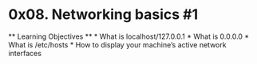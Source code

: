 # 0x08. Networking basics #1

** Learning Objectives **
    * What is localhost/127.0.0.1
    * What is 0.0.0.0
    * What is /etc/hosts
    * How to display your machine’s active network interfaces
